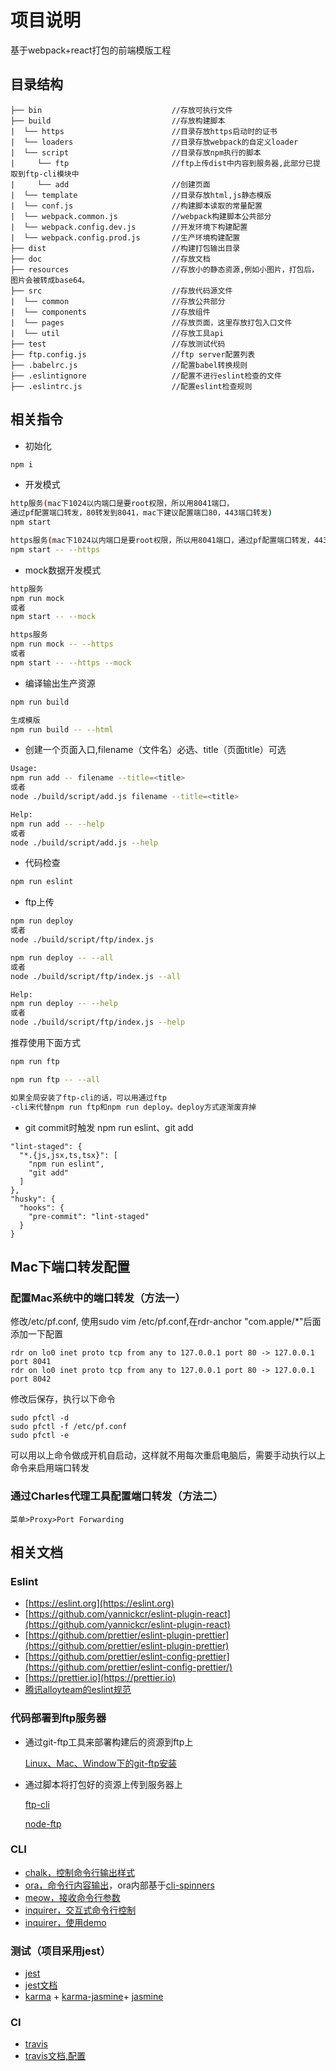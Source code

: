 # 项目说明

基于webpack+react打包的前端模版工程

## 目录结构

```hash
├── bin                             //存放可执行文件
├── build                           //存放构建脚本
|  └── https                        //目录存放https启动时的证书
|  └── loaders                      //目录存放webpack的自定义loader
|  └── script                       //目录存放npm执行的脚本
|     └── ftp                       //ftp上传dist中内容到服务器,此部分已提取到ftp-cli模块中
|     └── add                       //创建页面
|  └── template                     //目录存放html,js静态模版
|  └── conf.js                      //构建脚本读取的常量配置
|  └── webpack.common.js            //webpack构建脚本公共部分
|  └── webpack.config.dev.js        //开发环境下构建配置
|  └── webpack.config.prod.js       //生产环境构建配置
├── dist                            //构建打包输出目录
├── doc                             //存放文档
├── resources                       //存放小的静态资源,例如小图片，打包后，图片会被转成base64。
├── src                             //存放代码源文件
|  └── common                       //存放公共部分
|  └── components                   //存放组件
|  └── pages                        //存放页面，这里存放打包入口文件
|  └── util                         //存放工具api
├── test                            //存放测试代码
├── ftp.config.js                   //ftp server配置列表
├── .babelrc.js                     //配置babel转换规则
├── .eslintignore                   //配置不进行eslint检查的文件
├── .eslintrc.js                    //配置eslint检查规则
```

## 相关指令

- 初始化

```bash
npm i
```

- 开发模式

```bash
http服务(mac下1024以内端口是要root权限，所以用8041端口，
通过pf配置端口转发，80转发到8041，mac下建议配置端口80，443端口转发)
npm start

https服务(mac下1024以内端口是要root权限，所以用8041端口，通过pf配置端口转发，443转发到8042)
npm start -- --https
```

- mock数据开发模式

```bash
http服务
npm run mock
或者
npm start -- --mock

https服务
npm run mock -- --https
或者
npm start -- --https --mock
```

- 编译输出生产资源

```bash
npm run build

生成模版
npm run build -- --html
```

- 创建一个页面入口,filename（文件名）必选、title（页面title）可选

```bash
Usage:
npm run add -- filename --title=<title>
或者
node ./build/script/add.js filename --title=<title>

Help:
npm run add -- --help
或者
node ./build/script/add.js --help
```

- 代码检查

```bash
npm run eslint

```

- ftp上传

```bash
npm run deploy
或者
node ./build/script/ftp/index.js

npm run deploy -- --all
或者
node ./build/script/ftp/index.js --all

Help:
npm run deploy -- --help
或者
node ./build/script/ftp/index.js --help
```

推荐使用下面方式

```bash
npm run ftp

npm run ftp -- --all

如果全局安装了ftp-cli的话，可以用通过ftp
-cli来代替npm run ftp和npm run deploy。deploy方式逐渐废弃掉
```

- git commit时触发 npm run eslint、git add

```hash
"lint-staged": {
  "*.{js,jsx,ts,tsx}": [
    "npm run eslint",
    "git add"
  ]
},
"husky": {
  "hooks": {
    "pre-commit": "lint-staged"
  }
}
```

## Mac下端口转发配置

### 配置Mac系统中的端口转发（方法一）

修改/etc/pf.conf, 使用sudo vim /etc/pf.conf,在rdr-anchor "com.apple/*"后面添加一下配置

```hash
rdr on lo0 inet proto tcp from any to 127.0.0.1 port 80 -> 127.0.0.1 port 8041
rdr on lo0 inet proto tcp from any to 127.0.0.1 port 80 -> 127.0.0.1 port 8042
```

修改后保存，执行以下命令

```hash
sudo pfctl -d
sudo pfctl -f /etc/pf.conf
sudo pfctl -e
```

可以用以上命令做成开机自启动，这样就不用每次重启电脑后，需要手动执行以上命令来启用端口转发

### 通过Charles代理工具配置端口转发（方法二）

```hash
菜单>Proxy>Port Forwarding
```

## 相关文档

### Eslint

- [https://eslint.org](https://eslint.org)
- [https://github.com/yannickcr/eslint-plugin-react](https://github.com/yannickcr/eslint-plugin-react)
- [https://github.com/prettier/eslint-plugin-prettier](https://github.com/prettier/eslint-plugin-prettier)
- [https://github.com/prettier/eslint-config-prettier](https://github.com/prettier/eslint-config-prettier/)
- [https://prettier.io](https://prettier.io)
- [腾讯alloyteam的eslint规范](https://alloyteam.github.io/eslint-config-alloy/)

### 代码部署到ftp服务器

- 通过git-ftp工具来部署构建后的资源到ftp上

  [Linux、Mac、Window下的git-ftp安装](https://github.com/git-ftp/git-ftp/blob/master/INSTALL.md)

- 通过脚本将打包好的资源上传到服务器上

  [ftp-cli](https://github.com/recmh/ftp-cli)

  [node-ftp](https://github.com/mscdex/node-ftp)

### CLI

- [chalk，控制命令行输出样式](https://github.com/chalk/chalk)
- [ora，命令行内容输出](https://github.com/sindresorhus/ora)，ora内部基于[cli-spinners](https://github.com/sindresorhus/cli-spinners)
- [meow，接收命令行参数](https://github.com/sindresorhus/meow)
- [inquirer，交互式命令行控制](https://github.com/SBoudrias/Inquirer.js)
- [inquirer，使用demo](https://github.com/SBoudrias/Inquirer.js/tree/master/packages/inquirer/examples)

### 测试（项目采用jest）

- [jest](https://github.com/facebook/jest)
- [jest文档](https://jestjs.io/docs/en/cli)
- [karma](https://github.com/karma-runner/karma) + [karma-jasmine](https://github.com/karma-runner/karma-jasmine)+ [jasmine](https://github.com/jasmine/jasmine)

### CI

- [travis](https://travis-ci.org)
- [travis文档,配置](https://docs.travis-ci.com/user/tutorial/)
